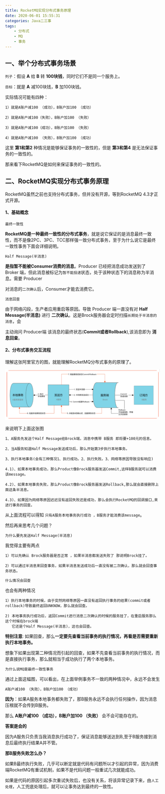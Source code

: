 ```yaml
---
title: RocketMQ实现分布式事务原理
date: 2020-06-01 15:55:31
categories: Java二三事
tags:
	- 分布式
	- MQ
	- 事务
---
```


## 一、举个分布式事务场景

`列子`：假设 **A** 给 **B** 转 **100块钱**，同时它们不是同一个服务上。

`目标`：就是 **A** 减100块钱，**B** 加100块钱。

实际情况可能有四种：

```
1）就是A账户减100 （成功），B账户加100 （成功）

2）就是A账户减100（失败），B账户加100 （失败）

3）就是A账户减100（成功），B账户加100 （失败）

4）就是A账户减100 （失败），B账户加100 （成功）
```

这里 **第1和第2** 种情况是能够保证事务的一致性的，但是 **第3和第4** 是无法保证事务的一致性的。

那来看下RocketMQ是如何来保证事务的一致性的。

<!-- more --> 

## 二、RocketMQ实现分布式事务原理

RocketMQ虽然之前也支持分布式事务，但并没有开源，等到RocketMQ 4.3才正式开源。

#### 1、基础概念

`最终一致性`

**RocketMQ是一种最终一致性的分布式事务**，就是说它保证的是消息最终一致性，而不是像2PC、3PC、TCC那样强一致分布式事务，至于为什么说它是最终一致性事务下面会详细说明。

`Half Message(半消息)`

**是指暂不能被Consumer消费的消息**。Producer 已经把消息成功发送到了 Broker 端，但此消息被标记为`暂不能投递`状态，处于该种状态下的消息称为半消息。需要 Producer

对消息的`二次确认`后，Consumer才能去消费它。

`消息回查`

由于网络闪段，生产者应用重启等原因。导致 Producer 端一直没有对 **Half Message(半消息)** 进行 **二次确认**。这是Brock服务器会定时扫描`长期处于半消息的消息`，会

主动询问 Producer端 该消息的最终状态(**Commit或者Rollback**),该消息即为 **消息回查**。

#### 2、分布式事务交互流程

理解这张阿里官方的图，就能理解RocketMQ分布式事务的原理了。

<img src="/img/shiwu1.png" />

来说明下上面这张图

```
1、A服务先发送个Half Message给Brock端，消息中携带 B服务 即将要+100元的信息。

2、当A服务知道Half Message发送成功后，那么开始第3步执行本地事务。

3、执行本地事务(会有三种情况1、执行成功。2、执行失败。3、网络等原因导致没有响应)

4.1)、如果本地事务成功，那么Product像Brock服务器发送Commit,这样B服务就可以消费该message。

4.2)、如果本地事务失败，那么Product像Brock服务器发送Rollback,那么就会直接删除上面这条半消息。

4.3)、如果因为网络等原因迟迟没有返回失败还是成功，那么会执行RocketMQ的回调接口,来进行事务的回查。
```

从上面流程可以得知 `只有A服务本地事务执行成功 ，B服务才能消费该message`。

然后再来思考几个问题？

`为什么要先发送Half Message(半消息)`

我觉得主要有两点

```
1）可以先确认 Brock服务器是否正常 ，如果半消息都发送失败了 那说明Brock挂了。

2）可以通过半消息来回查事务，如果半消息发送成功后一直没有被二次确认，那么就会回查事务状态。
```

`什么情况会回查`

也会有两种情况

```
1）执行本地事务的时候，由于突然网络等原因一直没有返回执行事务的结果(commit或者rollback)导致最终返回UNKNOW，那么就会回查。

2) 本地事务执行成功后，返回Commit进行消息二次确认的时候的服务挂了，在重启服务那么这个时候在brock端
   它还是个Half Message(半消息)，这也会回查。
```

**特别注意**: 如果回查，那么**一定要先查看当前事务的执行情况，再看是否需要重新执行本地事务。**

想象下如果出现第二种情况而引起的回查，如果不先查看当前事务的执行情况，而是直接执行事务，那么就相当于成功执行了两个本地事务。

`为什么说MQ是最终一致性事务`

通过上面这幅图，可以看出，在上面举例事务不一致的两种情况中，永远不会发生

```
A账户减100 （失败），B账户加100 （成功）
```

**因为**：如果A服务本地事务都失败了，那B服务永远不会执行任何操作，因为消息压根就不会传到B服务。

那么 **A账户减100 （成功），B账户加100 （失败）** 会不会可能存在的。

**答案是会的**

因为A服务只负责当我消息执行成功了，保证消息能够送达到B,至于B服务接到消息后最终执行结果A并不管。

**那B服务失败怎么办？**

如果B最终执行失败，几乎可以断定就是代码有问题所以才引起的异常，因为消费端RocketMQ有重试机制，如果不是代码问题一般重试几次就能成功。

如果是代码的原因引起多次重试失败后，也没有关系，将该异常记录下来，由`人工处理`，人工兜底处理后，就可以让事务达到最终的一致性。
